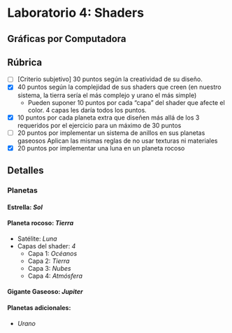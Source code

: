 # Laboratorio 4: Shaders
## Gráficas por Computadora

## Rúbrica 
- [ ] [Criterio subjetivo] 30 puntos según la creatividad de su diseño.
- [x] 40 puntos según la complejidad de sus shaders que creen (en nuestro sistema, la tierra sería el más complejo y urano el más simple)
  - Pueden suponer 10 puntos por cada “capa” del shader que afecte el color. 4 capas les daría todos los puntos.
- [x] 10 puntos por cada planeta extra que diseñen más allá de los 3 requeridos por el ejercicio para un máximo de 30 puntos
- [ ] 20 puntos por implementar un sistema de anillos en sus planetas gaseosos
Aplican las mismas reglas de no usar texturas ni materiales
- [x] 20 puntos por implementar una luna en un planeta rocoso

## Detalles

### Planetas
#### Estrella: *Sol*

#### Planeta rocoso: *Tierra*
- Satélite: *Luna*
- Capas del shader: *4*
  - Capa 1: *Océanos*
  - Capa 2: *Tierra*
  - Capa 3: *Nubes*
  - Capa 4: *Atmósfera*

#### Gigante Gaseoso: *Jupiter*

#### Planetas adicionales:
- *Urano*